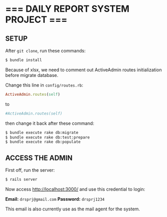 # === DAILY REPORT SYSTEM PROJECT ===

## SETUP

After `git clone`, run these commands:

```bash
$ bundle install
```

Because of xlsx, we need to comment out ActiveAdmin routes initialization before migrate database. 

Change this line in `config/routes.rb`:
```ruby
ActiveAdmin.routes(self)
```

to 

```ruby
#ActiveAdmin.routes(self)
```

then change it back after these command:

```bash
$ bundle execute rake db:migrate
$ bundle execute rake db:test:prepare
$ bundle execute rake db:populate
```

## ACCESS THE ADMIN

First off, run the server:

```bash
$ rails server
```
Now access [http://localhost:3000/](http://localhost:3000/) and use this credential to login:

**Email:** `drsprj@gmail.com`
**Password:** `drsprj1234`

This email is also currently use as the mail agent for the system.
